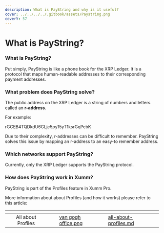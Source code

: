 ```yaml
---
description: What is PayString and why is it useful?
cover: ../../../../.gitbook/assets/Paystring.png
coverY: 57
---
```


# What is PayString?

### What is PayString?

Put simply, PayString is like a phone book for the XRP Ledger. It is a protocol that maps human-readable addresses to their corresponding payment addresses.

### What problem does PayString solve?

The public address on the XRP Ledger is a string of numbers and letters called an **r-address**.

For example:

rGCEB4TQDkdU6GLjc5py15yT1ksrGqPebK

Due to their complexity, r-addresses can be difficult to remember. PayString solves this issue by mapping an r-address to an easy-to remember address.&#x20;

### Which networks support PayString?

Currently, only the XRP Ledger supports the PayString protocol.

### How does PayString work in Xumm?

PayString is part of the Profiles feature in Xumm Pro.

More information about about Profiles (and how it works) please refer to this article:

<table data-view="cards"><thead><tr><th align="center"></th><th data-hidden></th><th data-hidden></th><th data-hidden data-card-cover data-type="files"></th><th data-hidden data-card-target data-type="content-ref"></th></tr></thead><tbody><tr><td align="center">All about Profiles</td><td></td><td></td><td><a href="../../../../.gitbook/assets/van gogh office.png">van gogh office.png</a></td><td><a href="all-about-profiles.md">all-about-profiles.md</a></td></tr></tbody></table>



